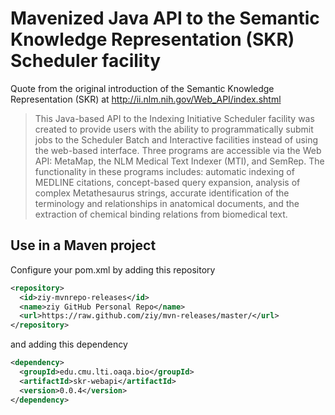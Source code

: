 Mavenized Java API to the Semantic Knowledge Representation (SKR) Scheduler facility
====================================================================================

Quote from the original introduction of the Semantic Knowledge Representation (SKR) at http://ii.nlm.nih.gov/Web_API/index.shtml

> This Java-based API to the Indexing Initiative Scheduler facility was created to provide users with the ability to programmatically submit jobs to the Scheduler Batch and Interactive facilities instead of using the web-based interface. Three programs are accessible via the Web API: MetaMap, the NLM Medical Text Indexer (MTI), and SemRep. The functionality in these programs includes: automatic indexing of MEDLINE citations, concept-based query expansion, analysis of complex Metathesaurus strings, accurate identification of the terminology and relationships in anatomical documents, and the extraction of chemical binding relations from biomedical text.


Use in a Maven project
-------------------------

Configure your pom.xml by adding this repository

```xml
<repository>
  <id>ziy-mvnrepo-releases</id>
  <name>ziy GitHub Personal Repo</name>
  <url>https://raw.github.com/ziy/mvn-releases/master/</url>
</repository>
```

and adding this dependency

```xml
<dependency>
  <groupId>edu.cmu.lti.oaqa.bio</groupId>
  <artifactId>skr-webapi</artifactId>
  <version>0.0.4</version>
</dependency>
```